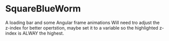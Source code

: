 # SquareBlueWorm
A loading bar and some Angular frame animations
Will need tro adjust the z-index for better opertstion, maybe set it to a variable so the highlighted z-index is ALWAY the highest.
